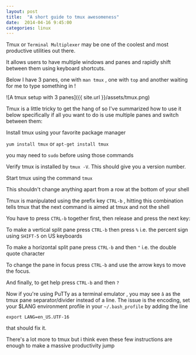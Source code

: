 ```yaml
--- 
layout: post 
title:  "A short guide to tmux awesomeness" 
date:  2014-04-16 9:45:00 
categories: linux 
---
```


Tmux or `Terminal Multiplexer` may be one of the coolest and most
productive utilities out there.

It allows users to have multiple windows and panes and rapidly shift
between them using keyboard shortcuts.

Below I have 3 panes, one with `man tmux` , one with `top`  and another waiting for me to 
type something in !

![A tmux setup with 3 panes]({{ site.url }}/assets/tmux.png)

Tmux is a little tricky to get the hang of so I've summarized how to use
it below specifically if all you want to do is use multiple panes and
switch between them:

Install tmux using your favorite package manager

`yum install tmux` or `apt-get install tmux`

you may need to `sudo` before using those commands

Verify tmux is installed by `tmux -V`. This should give you a version
number.

Start tmux using the command `tmux`

This shouldn't change anything apart from a row at the bottom of your
shell

Tmux is manipulated using the prefix key `CTRL-b` , hitting this
combination tells tmux that the next command is aimed at tmux and not
the shell

You have to press `CTRL-b` together first, then release and press the
next key:

To make a vertical split pane press `CTRL-b` then press `%` i.e. the
percent sign using `SHIFT-5` on US keyboards

To make a horizontal split pane press `CTRL-b` and then `"` i.e. the
double quote character

To change the pane in focus press `CTRL-b` and use the arrow keys to
move the focus.

And finally, to get help press `CTRL-b` and then `?`

Now if you're using PuTTy as a terminal emulator , you may see  `â` as
the tmux pane separator/divider instead of a line. The issue is the
encoding, set your $LANG environment profile in your `~/.bash_profile` by adding the line

`export LANG=en_US.UTF-16`

that should fix it. 

There's a lot more to tmux but i think even these few instructions are enough to make a 
massive productivity jump